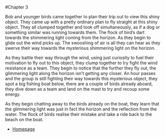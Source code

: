 #Chapter 3 
   
Bob and younger birds came together to plan their trip out to view this shiny object. They came up with a pretty ordinary plan to fly straight at this shiny object. They all clumped together and took off simultaneously, as if a dog or something similar was running towards them. The flock of bird’s dart towards the shimmering light coming from the horizon. As they begin to glide out the wind picks up. The swooshing of air is all they can hear as they swerve their way towards the mysterious shimmering light on the horizon.

As they battle their way through the wind, using just curiosity to fuel their motivation to fly out to this object, they clump together to try fight the wind resistance as a team. They begin to notice that the further they fly out, the glimmering light along the horizon isn’t getting any closer. An hour passes and the group is still fighting their way towards this mysterious object, they spot a big fishing boat below, there are a couple of birds already aboard, they dive down as a team and land on the mast to try and recoup some energy. 

As they begin chatting away to the birds already on the boat, they learn that the glimmering light was just in fact the horizon and the reflection from the water. The flock of birds realise their mistake and take a ride back to the beach on the boat.


* [Homepage ](index.md)